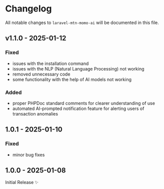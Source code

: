 # Changelog

All notable changes to `laravel-mtn-momo-ai` will be documented in this file.

## v1.1.0 - 2025-01-12

### Fixed

- issues with the installation command
- issues with the NLP (Natural Language Processing) not working
- removed unnecessary code
- some functionality with the help of AI models not working

### Added

- proper PHPDoc standard comments for clearer understanding of use
- automated AI-prompted notification feature for alerting users of transaction anomalies

## 1.0.1 - 2025-01-10

### Fixed

- minor bug fixes

## 1.0.0 - 2025-01-08

Initial Release ✨
